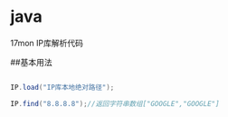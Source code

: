java
====

17mon IP库解析代码

##基本用法
```java

IP.load("IP库本地绝对路径");

IP.find("8.8.8.8");//返回字符串数组["GOOGLE","GOOGLE"]

```
